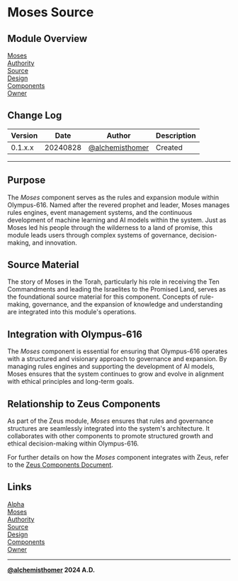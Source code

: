 # Moses Source

## Module Overview
[Moses](README.md)  
[Authority](../zeus/zeus.components.md)  
[Source](moses.source.md)  
[Design](moses.design.md)  
[Components](moses.components.md)  
[Owner](https://github.com/alchemisthomer)  

## Change Log

| Version   | Date       | Author                                                   | Description   |
|-----------|------------|----------------------------------------------------------|---------------|
| 0.1.x.x   | 20240828   | [@alchemisthomer](https://github.com/alchemisthomer)     | Created       

---

## Purpose

The *Moses* component serves as the rules and expansion module within Olympus-616. Named after the revered prophet and leader, Moses manages rules engines, event management systems, and the continuous development of machine learning and AI models within the system. Just as Moses led his people through the wilderness to a land of promise, this module leads users through complex systems of governance, decision-making, and innovation.

## Source Material

The story of Moses in the Torah, particularly his role in receiving the Ten Commandments and leading the Israelites to the Promised Land, serves as the foundational source material for this component. Concepts of rule-making, governance, and the expansion of knowledge and understanding are integrated into this module's operations.

## Integration with Olympus-616

The *Moses* component is essential for ensuring that Olympus-616 operates with a structured and visionary approach to governance and expansion. By managing rules engines and supporting the development of AI models, Moses ensures that the system continues to grow and evolve in alignment with ethical principles and long-term goals.

## Relationship to Zeus Components

As part of the Zeus module, *Moses* ensures that rules and governance structures are seamlessly integrated into the system's architecture. It collaborates with other components to promote structured growth and ethical decision-making within Olympus-616.

For further details on how the *Moses* component integrates with Zeus, refer to the [Zeus Components Document](../zeus/zeus.components.md).

## Links
[Alpha](../../README.md)  
[Moses](README.md)  
[Authority](https://github.com/alchemisthomer)  
[Source](moses.source.md)  
[Design](moses.design.md)  
[Components](moses.components.md)  
[Owner](https://github.com/alchemisthomer)
***
**[@alchemisthomer](https://github.com/alchemisthomer)
2024 A.D.**
